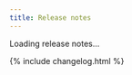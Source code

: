 ```yaml
---
title: Release notes
---
```


<div class="bs-docs-featurette" id="hist-loading">
	Loading release notes...
</div>
<div class="bs-docs-featurette hide" id="hist-content">
</div>

{% include changelog.html %}

<script language="javascript">
	'use strict';

	window.onload = function() {
        function loaded(data)
        {   
            ChangeLog.buildPage([data], '#hist-content', false);
            $('#hist-content').append($('<p class="release-notes-history-link"><a href="/history">View change log for previous stable releases</a></p>'));
            $('#hist-loading').hide();
            $('#hist-content').removeClass('hide');
        }

        $('#hist-content').html('<h4>NZBGet {{site.data.version.stable-version}} <small> &bull; {{site.data.version.stable-date-text}}</small></h4>');

        ChangeLog.load('https://api.github.com/repos/nzbget/nzbget/releases/tags/v{{site.data.version.stable-version}}', loaded);
    }

</script>
